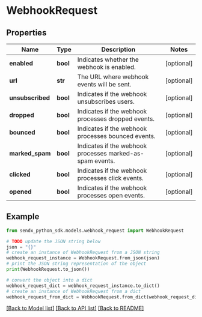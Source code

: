 # WebhookRequest


## Properties

Name | Type | Description | Notes
------------ | ------------- | ------------- | -------------
**enabled** | **bool** | Indicates whether the webhook is enabled. | [optional] 
**url** | **str** | The URL where webhook events will be sent. | [optional] 
**unsubscribed** | **bool** | Indicates if the webhook unsubscribes users. | [optional] 
**dropped** | **bool** | Indicates if the webhook processes dropped events. | [optional] 
**bounced** | **bool** | Indicates if the webhook processes bounced events. | [optional] 
**marked_spam** | **bool** | Indicates if the webhook processes marked-as-spam events. | [optional] 
**clicked** | **bool** | Indicates if the webhook processes click events. | [optional] 
**opened** | **bool** | Indicates if the webhook processes open events. | [optional] 

## Example

```python
from sendx_python_sdk.models.webhook_request import WebhookRequest

# TODO update the JSON string below
json = "{}"
# create an instance of WebhookRequest from a JSON string
webhook_request_instance = WebhookRequest.from_json(json)
# print the JSON string representation of the object
print(WebhookRequest.to_json())

# convert the object into a dict
webhook_request_dict = webhook_request_instance.to_dict()
# create an instance of WebhookRequest from a dict
webhook_request_from_dict = WebhookRequest.from_dict(webhook_request_dict)
```
[[Back to Model list]](../README.md#documentation-for-models) [[Back to API list]](../README.md#documentation-for-api-endpoints) [[Back to README]](../README.md)


